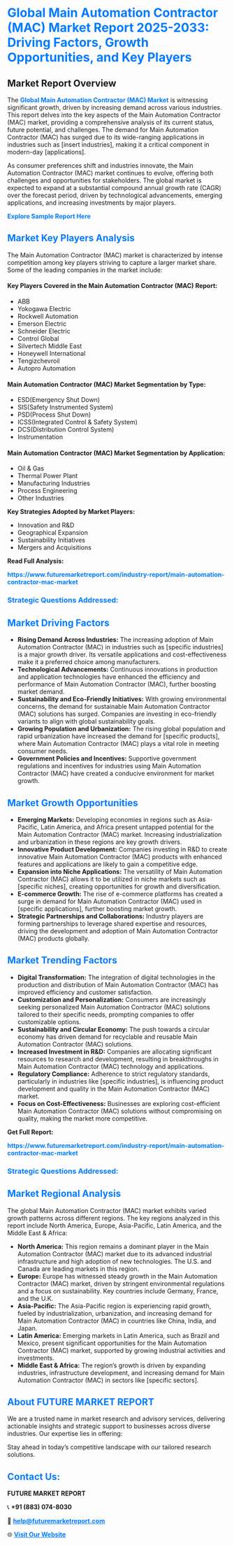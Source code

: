 <h1 style="color: #007BFF;">Global Main Automation Contractor (MAC) Market Report 2025-2033: Driving Factors, Growth Opportunities, and Key Players</h1>

<section id="overview">
<h2>Market Report Overview</h2>
<p>The <a href="https://www.futuremarketreport.com/industry-report/main-automation-contractor-mac-market" style="color: #007BFF; text-decoration: none;"><strong>Global Main Automation Contractor (MAC) Market</strong></a> is witnessing significant growth, driven by increasing demand across various industries. This report delves into the key aspects of the Main Automation Contractor (MAC) market, providing a comprehensive analysis of its current status, future potential, and challenges. The demand for Main Automation Contractor (MAC) has surged due to its wide-ranging applications in industries such as [insert industries], making it a critical component in modern-day [applications].</p>
<p>As consumer preferences shift and industries innovate, the Main Automation Contractor (MAC) market continues to evolve, offering both challenges and opportunities for stakeholders. The global market is expected to expand at a substantial compound annual growth rate (CAGR) over the forecast period, driven by technological advancements, emerging applications, and increasing investments by major players.</p>
</section>

<section id="overview">
<p><a href="https://www.futuremarketreport.com/request-sample/reportId=91973" style="color: #007BFF; text-decoration: none;"><strong>Explore Sample Report Here</strong></a></p>
</section>

<section id="key-players">
<h2 style="color: #007BFF;">Market Key Players Analysis</h2>
<p>The Main Automation Contractor (MAC) market is characterized by intense competition among key players striving to capture a larger market share. Some of the leading companies in the market include:</p>
<h4>Key Players Covered in the Main Automation Contractor (MAC) Report:</h4>
<ul><li>ABB</li><li>Yokogawa Electric</li><li>Rockwell Automation</li><li>Emerson Electric</li><li>Schneider Electric</li><li>Control Global</li><li>Silvertech Middle East</li><li>Honeywell International</li><li>Tengizchevroil</li><li>Autopro Automation</li></ul>
<h4>Main Automation Contractor (MAC) Market Segmentation by Type:</h4>
<ul><li>ESD(Emergency Shut Down)</li><li>SIS(Safety Instrumented System)</li><li>PSD(Process Shut Down)</li><li>ICSS(Integrated Control &amp; Safety System)</li><li>DCS(Distribution Control System)</li><li>Instrumentation</li></ul>

<h4>Main Automation Contractor (MAC) Market Segmentation by Application:</h4>
<ul><li>Oil &amp; Gas</li><li>Thermal Power Plant</li><li>Manufacturing Industries</li><li>Process Engineering</li><li>Other Industries</li></ul>
<p><strong>Key Strategies Adopted by Market Players:</strong></p>
<ul>
<li>Innovation and R&D</li>
<li>Geographical Expansion</li>
<li>Sustainability Initiatives</li>
<li>Mergers and Acquisitions</li>
</ul>
</section>

<section>
<p><strong>Read Full Analysis: </strong></p><a href="https://www.futuremarketreport.com/industry-report/main-automation-contractor-mac-market" style="color: #007BFF; text-decoration: none;"><strong>https://www.futuremarketreport.com/industry-report/main-automation-contractor-mac-market</strong></a>
<h3 style="color: #007BFF;">Strategic Questions Addressed:</h3>
</section>

<section id="driving-factors">
<h2 style="color: #007BFF;">Market Driving Factors</h2>
<ul>
<li><strong>Rising Demand Across Industries:</strong> The increasing adoption of Main Automation Contractor (MAC) in industries such as [specific industries] is a major growth driver. Its versatile applications and cost-effectiveness make it a preferred choice among manufacturers.</li>
<li><strong>Technological Advancements:</strong> Continuous innovations in production and application technologies have enhanced the efficiency and performance of Main Automation Contractor (MAC), further boosting market demand.</li>
<li><strong>Sustainability and Eco-Friendly Initiatives:</strong> With growing environmental concerns, the demand for sustainable Main Automation Contractor (MAC) solutions has surged. Companies are investing in eco-friendly variants to align with global sustainability goals.</li>
<li><strong>Growing Population and Urbanization:</strong> The rising global population and rapid urbanization have increased the demand for [specific products], where Main Automation Contractor (MAC) plays a vital role in meeting consumer needs.</li>
<li><strong>Government Policies and Incentives:</strong> Supportive government regulations and incentives for industries using Main Automation Contractor (MAC) have created a conducive environment for market growth.</li>
</ul>
</section>

<section id="growth-opportunities">
<h2 style="color: #007BFF;">Market Growth Opportunities</h2>
<ul>
<li><strong>Emerging Markets:</strong> Developing economies in regions such as Asia-Pacific, Latin America, and Africa present untapped potential for the Main Automation Contractor (MAC) market. Increasing industrialization and urbanization in these regions are key growth drivers.</li>
<li><strong>Innovative Product Development:</strong> Companies investing in R&D to create innovative Main Automation Contractor (MAC) products with enhanced features and applications are likely to gain a competitive edge.</li>
<li><strong>Expansion into Niche Applications:</strong> The versatility of Main Automation Contractor (MAC) allows it to be utilized in niche markets such as [specific niches], creating opportunities for growth and diversification.</li>
<li><strong>E-commerce Growth:</strong> The rise of e-commerce platforms has created a surge in demand for Main Automation Contractor (MAC) used in [specific applications], further boosting market growth.</li>
<li><strong>Strategic Partnerships and Collaborations:</strong> Industry players are forming partnerships to leverage shared expertise and resources, driving the development and adoption of Main Automation Contractor (MAC) products globally.</li>
</ul>
</section>

<section id="trending-factors">
<h2 style="color: #007BFF;">Market Trending Factors</h2>
<ul>
<li><strong>Digital Transformation:</strong> The integration of digital technologies in the production and distribution of Main Automation Contractor (MAC) has improved efficiency and customer satisfaction.</li>
<li><strong>Customization and Personalization:</strong> Consumers are increasingly seeking personalized Main Automation Contractor (MAC) solutions tailored to their specific needs, prompting companies to offer customizable options.</li>
<li><strong>Sustainability and Circular Economy:</strong> The push towards a circular economy has driven demand for recyclable and reusable Main Automation Contractor (MAC) solutions.</li>
<li><strong>Increased Investment in R&D:</strong> Companies are allocating significant resources to research and development, resulting in breakthroughs in Main Automation Contractor (MAC) technology and applications.</li>
<li><strong>Regulatory Compliance:</strong> Adherence to strict regulatory standards, particularly in industries like [specific industries], is influencing product development and quality in the Main Automation Contractor (MAC) market.</li>
<li><strong>Focus on Cost-Effectiveness:</strong> Businesses are exploring cost-efficient Main Automation Contractor (MAC) solutions without compromising on quality, making the market more competitive.</li>
</ul>
</section>

<section>
<p><strong>Get Full Report: </strong></p><a href="https://www.futuremarketreport.com/industry-report/main-automation-contractor-mac-market" style="color: #007BFF; text-decoration: none;"><strong>https://www.futuremarketreport.com/industry-report/main-automation-contractor-mac-market</strong></a>
<h3 style="color: #007BFF;">Strategic Questions Addressed:</h3>
</section>


<section id="regional-analysis">
<h2 style="color: #007BFF;">Market Regional Analysis</h2>
<p>The global Main Automation Contractor (MAC) market exhibits varied growth patterns across different regions. The key regions analyzed in this report include North America, Europe, Asia-Pacific, Latin America, and the Middle East & Africa:</p>
<ul>
<li><strong>North America:</strong> This region remains a dominant player in the Main Automation Contractor (MAC) market due to its advanced industrial infrastructure and high adoption of new technologies. The U.S. and Canada are leading markets in this region.</li>
<li><strong>Europe:</strong> Europe has witnessed steady growth in the Main Automation Contractor (MAC) market, driven by stringent environmental regulations and a focus on sustainability. Key countries include Germany, France, and the U.K.</li>
<li><strong>Asia-Pacific:</strong> The Asia-Pacific region is experiencing rapid growth, fueled by industrialization, urbanization, and increasing demand for Main Automation Contractor (MAC) in countries like China, India, and Japan.</li>
<li><strong>Latin America:</strong> Emerging markets in Latin America, such as Brazil and Mexico, present significant opportunities for the Main Automation Contractor (MAC) market, supported by growing industrial activities and investments.</li>
<li><strong>Middle East & Africa:</strong> The region’s growth is driven by expanding industries, infrastructure development, and increasing demand for Main Automation Contractor (MAC) in sectors like [specific sectors].</li>
</ul>
</section>

<footer>
<h2 style="color: #007BFF;">About FUTURE MARKET REPORT</h2>
<p>We are a trusted name in market research and advisory services, delivering actionable insights and strategic support to businesses across diverse industries. Our expertise lies in offering:</p>

<p>Stay ahead in today’s competitive landscape with our tailored research solutions.</p>

<h2 style="color: #007BFF;">Contact Us:</h2>
<p><strong>FUTURE MARKET REPORT</strong></p>
<p>📞 <strong>+91 (883) 074-8030</strong></p>
<p>📧 <strong><a href="mailto:help@futuremarketreport.com" style="color: #007BFF;">help@futuremarketreport.com</a></strong></p>
<p>🌐 <strong><a href="https://www.futuremarketreport.com/" style="color: #007BFF;">Visit Our Website</a></strong></p>
</footer>